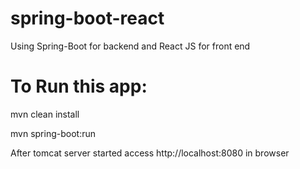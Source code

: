 # spring-boot-react 
Using Spring-Boot for backend and React JS for front end

# To Run this app:

mvn clean install

mvn spring-boot:run

After tomcat server started access http://localhost:8080 in browser
